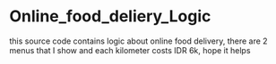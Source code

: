 # Online_food_deliery_Logic
this source code contains logic about online food delivery, there are 2 menus that I show and each kilometer costs IDR 6k, hope it helps
